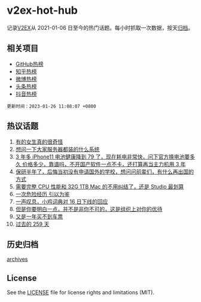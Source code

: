 # v2ex-hot-hub

 记录[V2EX](https://www.v2ex.com/)从 2021-01-06 日至今的热门话题。每小时抓取一次数据，按天[归档](archives)。
 
 ## 相关项目

- [GitHub热榜](https://github.com/lonnyzhang423/github-hot-hub)
- [知乎热榜](https://github.com/lonnyzhang423/zhihu-hot-hub)
- [微博热榜](https://github.com/lonnyzhang423/weibo-hot-hub)
- [头条热榜](https://github.com/lonnyzhang423/toutiao-hot-hub)
- [抖音热榜](https://github.com/lonnyzhang423/douyin-hot-hub)


 `更新时间：2023-01-26 11:08:07 +0800`

## 热议话题

1. [有的女生真的很奇怪](https://www.v2ex.com/t/910629)
1. [想问一下大家服务器都装的什么系统](https://www.v2ex.com/t/910554)
1. [3 年多 iPhone11 电池健康降到 79 了，现在耗电非常快，问下官方换电池要多久 价格多少，靠谱吗，不开国产软件一点不卡，还打算再当主力机用 3 年](https://www.v2ex.com/t/910561)
1. [保研半年了，后悔当初没有申请国外的学校，想问问前辈们，有什么再出国的方式](https://www.v2ex.com/t/910562)
1. [需要完整 CPU 性能和 32G 1TB Mac 的不用纠结了，还是 Studio 最划算](https://www.v2ex.com/t/910565)
1. [一次危险经历 引以为鉴](https://www.v2ex.com/t/910581)
1. [一声叹息，小鸡词典对 16 日下线的回应](https://www.v2ex.com/t/910656)
1. [但是你要明白一点，并不是非你不可的，这是组织上对你的优待](https://www.v2ex.com/t/910582)
1. [又是一年买不到车票](https://www.v2ex.com/t/910602)
1. [过去的 259 天](https://www.v2ex.com/t/910587)

## 历史归档

[archives](archives)

## License

See the [LICENSE](LICENSE) file for license rights and limitations (MIT).
